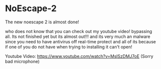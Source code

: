 # NoEscape-2
The new noescape 2 is almost done!

who does not know that you can check out my youtube video! bypassing all. Its not finished yet but its almost out!!! and its very much an malware since you need to have antivirus off real-time protect and all of its because if one of you do not have when trying to installing it can't open!

Youtube Video: https://www.youtube.com/watch?v=MsISzDMJ7oE (Sorry bad microphone)
